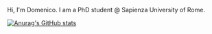 Hi, I'm Domenico. I am a PhD student @ Sapienza University of Rome. 

[![Anurag's GitHub stats](https://github-readme-stats.vercel.app/api?username=domenicocinque&show_icons=true&theme=radical )](https://github.com/anuraghazra/github-readme-stats)
